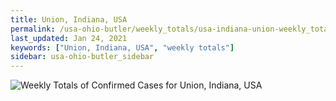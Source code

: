 ```yaml
---
title: Union, Indiana, USA
permalink: /usa-ohio-butler/weekly_totals/usa-indiana-union-weekly_totals.html
last_updated: Jan 24, 2021
keywords: ["Union, Indiana, USA", "weekly totals"]
sidebar: usa-ohio-butler_sidebar
---
```


![Weekly Totals of Confirmed Cases for Union, Indiana, USA](/covid_tracker/images/graphs/usa-indiana-union-weekly_totals_graph.png)
